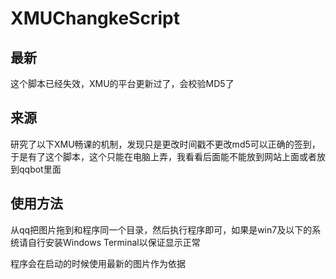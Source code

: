 # XMUChangkeScript

## 最新

这个脚本已经失效，XMU的平台更新过了，会校验MD5了

## 来源

研究了以下XMU畅课的机制，发现只是更改时间戳不更改md5可以正确的签到，于是有了这个脚本，这个只能在电脑上弄，我看看后面能不能放到网站上面或者放到qqbot里面

## 使用方法

从qq把图片拖到和程序同一个目录，然后执行程序即可，如果是win7及以下的系统请自行安装Windows Terminal以保证显示正常

程序会在启动的时候使用最新的图片作为依据
